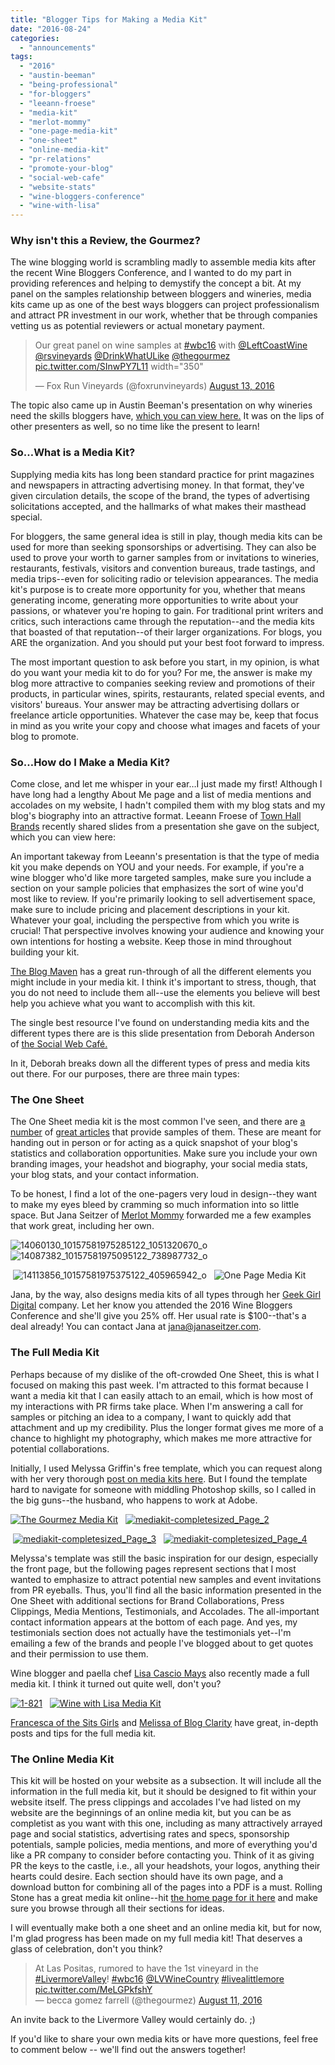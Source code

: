 ```yaml
---
title: "Blogger Tips for Making a Media Kit"
date: "2016-08-24"
categories: 
  - "announcements"
tags: 
  - "2016"
  - "austin-beeman"
  - "being-professional"
  - "for-bloggers"
  - "leeann-froese"
  - "media-kit"
  - "merlot-mommy"
  - "one-page-media-kit"
  - "one-sheet"
  - "online-media-kit"
  - "pr-relations"
  - "promote-your-blog"
  - "social-web-cafe"
  - "website-stats"
  - "wine-bloggers-conference"
  - "wine-with-lisa"
---
```


### **Why isn't this a Review, the Gourmez?**

The wine blogging world is scrambling madly to assemble media kits after the recent Wine Bloggers Conference, and I wanted to do my part in providing references and helping to demystify the concept a bit. At my panel on the samples relationship between bloggers and wineries, media kits came up as one of the best ways bloggers can project professionalism and attract PR investment in our work, whether that be through companies vetting us as potential reviewers or actual monetary payment.

<blockquote class="twitter-tweet"><p dir="ltr" lang="en">Our great panel on wine samples at <a href="https://twitter.com/hashtag/wbc16?src=hash">#wbc16</a> with <a href="https://twitter.com/LeftCoastWine">@LeftCoastWine</a> <a href="https://twitter.com/rsvineyards">@rsvineyards</a> <a href="https://twitter.com/DrinkWhatULike">@DrinkWhatULike</a> <a href="https://twitter.com/thegourmez">@thegourmez</a> <a href="https://t.co/SInwPY7L11">pic.twitter.com/SInwPY7L11</a> width="350"</p>— Fox Run Vineyards (@foxrunvineyards) <a href="https://twitter.com/foxrunvineyards/status/764519111464452101">August 13, 2016</a></blockquote>

The topic also came up in Austin Beeman's presentation on why wineries need the skills bloggers have, [which you can view here.](https://youtu.be/3tg5wRJ3dOM) It was on the lips of other presenters as well, so no time like the present to learn!

### **So…What is a Media Kit?**

Supplying media kits has long been standard practice for print magazines and newspapers in attracting advertising money. In that format, they've given circulation details, the scope of the brand, the types of advertising solicitations accepted, and the hallmarks of what makes their masthead special.

For bloggers, the same general idea is still in play, though media kits can be used for more than seeking sponsorships or advertising. They can also be used to prove your worth to garner samples from or invitations to wineries, restaurants, festivals, visitors and convention bureaus, trade tastings, and media trips--even for soliciting radio or television appearances. The media kit's purpose is to create more opportunity for you, whether that means generating income, generating more opportunities to write about your passions, or whatever you're hoping to gain. For traditional print writers and critics, such interactions came through the reputation--and the media kits that boasted of that reputation--of their larger organizations. For blogs, you ARE the organization. And you should put your best foot forward to impress.

The most important question to ask before you start, in my opinion, is what do you want your media kit to do for you? For me, the answer is make my blog more attractive to companies seeking review and promotions of their products, in particular wines, spirits, restaurants, related special events, and visitors' bureaus. Your answer may be attracting advertising dollars or freelance article opportunities. Whatever the case may be, keep that focus in mind as you write your copy and choose what images and facets of your blog to promote.

### **So…How do I Make a Media Kit?**

Come close, and let me whisper in your ear…I just made my first! Although I have long had a lengthy About Me page and a list of media mentions and accolades on my website, I hadn't compiled them with my blog stats and my blog's biography into an attractive format. Leeann Froese of [Town Hall Brands](http://www.townhallbrands.com/) recently shared slides from a presentation she gave on the subject, which you can view here:

An important takeway from Leeann's presentation is that the type of media kit you make depends on YOU and your needs. For example, if you're a wine blogger who'd like more targeted samples, make sure you include a section on your sample policies that emphasizes the sort of wine you'd most like to review. If you're primarily looking to sell advertisement space, make sure to include pricing and placement descriptions in your kit. Whatever your goal, including the perspective from which you write is crucial! That perspective involves knowing your audience and knowing your own intentions for hosting a website. Keep those in mind throughout building your kit.

[The Blog Maven](http://www.theblogmaven.com/make-a-media-kit-that-rocks/) has a great run-through of all the different elements you might include in your media kit. I think it's important to stress, though, that you do not need to include them all--use the elements you believe will best help you achieve what you want to accomplish with this kit.

The single best resource I've found on understanding media kits and the different types there are is this slide presentation from Deborah Anderson of [the Social Web Café.](http://www.socialwebcafe.com/)

In it, Deborah breaks down all the different types of press and media kits out there. For our purposes, there are three main types:

### **The One Sheet**

The One Sheet media kit is the most common I've seen, and there are [a number](http://www.thenetworkniche.com/one-page-media-kit/) of [great articles](http://katywidrick.com/best-blogger-media-kits/) that provide samples of them. These are meant for handing out in person or for acting as a quick snapshot of your blog's statistics and collaboration opportunities. Make sure you include your own branding images, your headshot and biography, your social media stats, your blog stats, and your contact information.

To be honest, I find a lot of the one-pagers very loud in design--they want to make my eyes bleed by cramming so much information into so little space. But Jana Seitzer of [Merlot Mommy](http://merlotmommy.com/) forwarded me a few examples that work great, including her own.

![14060130_10157581975285122_1051320670_o](http://s3.amazonaws.com/thegourmez-wpmedia/2016/08/14060130_10157581975285122_1051320670_o-386x500.jpg)   ![14087382_10157581975095122_738987732_o](http://s3.amazonaws.com/thegourmez-wpmedia/2016/08/14087382_10157581975095122_738987732_o-386x500.jpg)

 ![14113856_10157581975375122_405965942_o](http://s3.amazonaws.com/thegourmez-wpmedia/2016/08/14113856_10157581975375122_405965942_o-398x500.jpg)   ![One Page Media Kit](http://s3.amazonaws.com/thegourmez-wpmedia/2016/08/14114617_10157581975440122_100648337_o-386x500.jpg)

Jana, by the way, also designs media kits of all types through her [Geek Girl Digital](http://geekgirldigital.com/) company. Let her know you attended the 2016 Wine Bloggers Conference and she'll give you 25% off. Her usual rate is $100--that's a deal already! You can contact Jana at [jana@janaseitzer.com](mailto:jana@janaseitzer.com).

### **The Full Media Kit**

Perhaps because of my dislike of the oft-crowded One Sheet, this is what I focused on making this past week. I'm attracted to this format because I want a media kit that I can easily attach to an email, which is how most of my interactions with PR firms take place. When I'm answering a call for samples or pitching an idea to a company, I want to quickly add that attachment and up my credibility. Plus the longer format gives me more of a chance to highlight my photography, which makes me more attractive for potential collaborations.

Initially, I used Melyssa Griffin's free template, which you can request along with her very thorough [post on media kits here](http://www.melyssagriffin.com/how-and-why-to-create-a-media-kit-for-your-blog-free-template/). But I found the template hard to navigate for someone with middling Photoshop skills, so I called in the big guns--the husband, who happens to work at Adobe.

[![The Gourmez Media Kit](http://s3.amazonaws.com/thegourmez-wpmedia/2016/08/mediakit-completesized_Page_1-386x500.jpg)](http://s3.amazonaws.com/thegourmez-wpmedia/2016/08/mediakit-completesized_Page_1.jpg)   [![mediakit-completesized_Page_2](http://s3.amazonaws.com/thegourmez-wpmedia/2016/08/mediakit-completesized_Page_2-386x500.jpg)](http://s3.amazonaws.com/thegourmez-wpmedia/2016/08/mediakit-completesized_Page_2.jpg)

 [![mediakit-completesized_Page_3](http://s3.amazonaws.com/thegourmez-wpmedia/2016/08/mediakit-completesized_Page_3-386x500.jpg)](http://s3.amazonaws.com/thegourmez-wpmedia/2016/08/mediakit-completesized_Page_3.jpg)   [![mediakit-completesized_Page_4](http://s3.amazonaws.com/thegourmez-wpmedia/2016/08/mediakit-completesized_Page_4-386x500.jpg)](http://s3.amazonaws.com/thegourmez-wpmedia/2016/08/mediakit-completesized_Page_4.jpg)

Melyssa's template was still the basic inspiration for our design, especially the front page, but the following pages represent sections that I most wanted to emphasize to attract potential new samples and event invitations from PR eyeballs. Thus, you'll find all the basic information presented in the One Sheet with additional sections for Brand Collaborations, Press Clippings, Media Mentions, Testimonials, and Accolades. The all-important contact information appears at the bottom of each page. And yes, my testimonials section does not actually have the testimonials yet--I'm emailing a few of the brands and people I've blogged about to get quotes and their permission to use them.

Wine blogger and paella chef [Lisa Cascio Mays](mailto:http://winewithlisa.com/mediakit/) also recently made a full media kit. I think it turned out quite well, don't you?

[![1-821](http://s3.amazonaws.com/thegourmez-wpmedia/2016/08/1-821-333x500.png)](http://s3.amazonaws.com/thegourmez-wpmedia/2016/08/1-821.png)   [![Wine with Lisa Media Kit](http://s3.amazonaws.com/thegourmez-wpmedia/2016/08/2-821-333x500.png)](http://s3.amazonaws.com/thegourmez-wpmedia/2016/08/2-821.png)

[Francesca of the Sits Girls](mailto:http://www.thesitsgirls.com/make-money/what-is-a-media-kit/) and [Melissa of Blog Clarity](http://www.blogclarity.com/10-inspiring-media-kits-from-bloggers/) have great, in-depth posts and tips for the full media kit.

### **The Online Media Kit**

This kit will be hosted on your website as a subsection. It will include all the information in the full media kit, but it should be designed to fit within your website itself. The press clippings and accolades I've had listed on my website are the beginnings of an online media kit, but you can be as completist as you want with this one, including as many attractively arrayed page and social statistics, advertising rates and specs, sponsorship potentials, sample policies, media mentions, and more of everything you'd like a PR company to consider before contacting you. Think of it as giving PR the keys to the castle, i.e., all your headshots, your logos, anything their hearts could desire. Each section should have its own page, and a download button for combining all of the pages into a PDF is a must. Rolling Stone has a great media kit online--hit [the home page for it here](http://www.srds.com/mediakits/rollingstone/index.html) and make sure you browse through all their sections for ideas.

I will eventually make both a one sheet and an online media kit, but for now, I'm glad progress has been made on my full media kit! That deserves a glass of celebration, don't you think?

<blockquote class="twitter-tweet">At Las Positas, rumored to have the 1st vineyard in the <a href="https://twitter.com/hashtag/LivermoreValley?src=hash">#LivermoreValley</a>! <a href="https://twitter.com/hashtag/wbc16?src=hash">#wbc16</a> <a href="https://twitter.com/LVWineCountry">@LVWineCountry</a> <a href="https://twitter.com/hashtag/livealittlemore?src=hash">#livealittlemore</a> <a href="https://t.co/MeLGPkfshY">pic.twitter.com/MeLGPkfshY</a><div></div>— becca gomez farrell (@thegourmez) <a href="https://twitter.com/thegourmez/status/763814246178324480">August 11, 2016</a></blockquote>

An invite back to the Livermore Valley would certainly do. ;)

If you'd like to share your own media kits or have more questions, feel free to comment below -- we'll find out the answers together!
